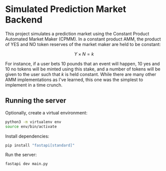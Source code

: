 # Simulated Prediction Market Backend

This project simulates a prediction market using the Constant Product Automated Market Maker (CPMM).
In a constant product AMM, the product of YES and NO token reserves of the market maker are held to be constant:

$$Y\times N = k$$

For instance, if a user bets 10 pounds that an event will happen, 10 yes and 10 no tokens will be
minted using this stake, and a number of tokens will be given to the user such that $k$ is held constant.
While there are many other AMM implementations as I've learned, this one was the simplest to implement in a time crunch.

## Running the server

Optionally, create a virtual environment:

```bash
python3 -m virtualenv env
source env/bin/activate
```

Install dependencies:

```bash
pip install "fastapi[standard]"
```

Run the server:

```bash
fastapi dev main.py
```
